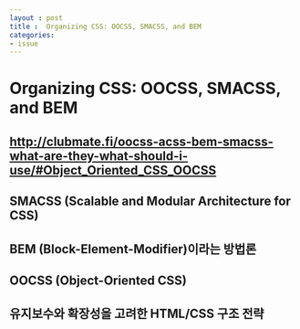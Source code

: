 ```yaml
---
layout : post
title :  Organizing CSS: OOCSS, SMACSS, and BEM 
categories: 
- issue
---
```





# Organizing CSS: OOCSS, SMACSS, and BEM

## http://clubmate.fi/oocss-acss-bem-smacss-what-are-they-what-should-i-use/#Object_Oriented_CSS_OOCSS

## SMACSS (Scalable and Modular Architecture for CSS)
## BEM (Block-Element-Modifier)이라는 방법론
## OOCSS (Object-Oriented CSS)




## 유지보수와 확장성을 고려한 HTML/CSS 구조 전략








 




